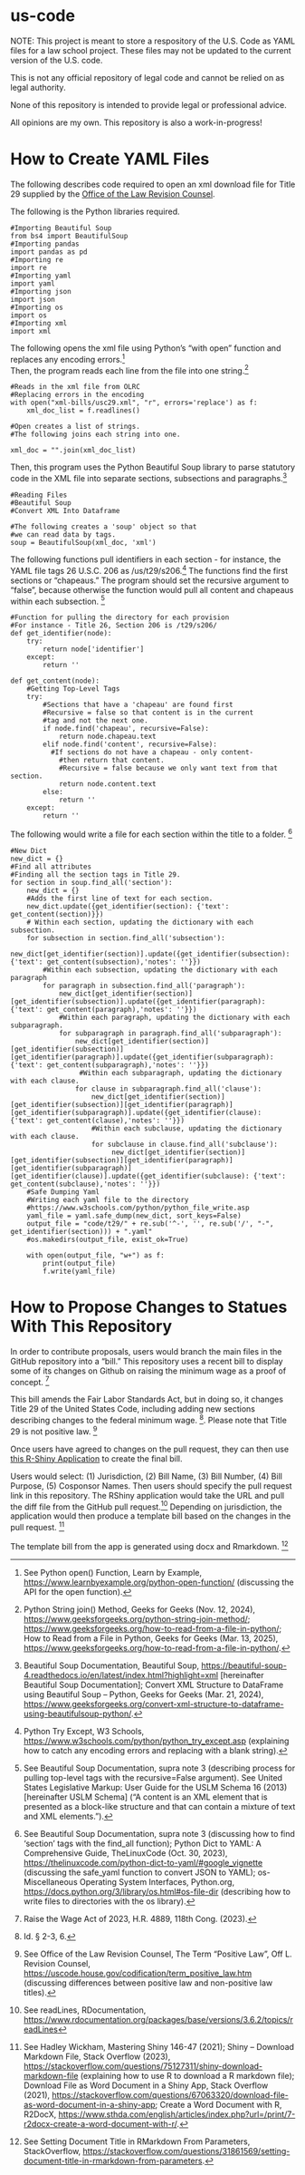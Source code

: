 # us-code

NOTE: This project is meant to store a respository of the U.S. Code as YAML files for a law school project. 
These files may not be updated to the current version of the U.S. code. 

This is not any official repository of legal code and cannot be relied on as legal authority. 

None of this repository is intended to provide legal or professional advice.

All opinions are my own. This repository is also a work-in-progress!

# How to Create YAML Files

The following describes code required to open an xml download file for 
Title 29 supplied by the [Office of the Law Revision Counsel](https://uscode.house.gov/). 

The following is the Python libraries required. 

```
#Importing Beautiful Soup
from bs4 import BeautifulSoup
#Importing pandas
import pandas as pd
#Importing re
import re
#Importing yaml
import yaml
#Importing json
import json
#Importing os
import os
#Importing xml
import xml

```

The following opens the xml file using Python’s “with open” function and replaces any encoding errors.[^1]  
Then, the program reads each line from the file into one string.[^2] 

```
#Reads in the xml file from OLRC
#Replacing errors in the encoding
with open("xml-bills/usc29.xml", "r", errors='replace') as f:
    xml_doc_list = f.readlines()
    
#Open creates a list of strings. 
#The following joins each string into one.

xml_doc = "".join(xml_doc_list)

```

[^1]: See Python open() Function, Learn by Example, https://www.learnbyexample.org/python-open-function/ (discussing the API for the open function).
[^2]: Python String join() Method, Geeks for Geeks (Nov. 12, 2024), https://www.geeksforgeeks.org/python-string-join-method/; https://www.geeksforgeeks.org/how-to-read-from-a-file-in-python/; How to Read from a File in Python, Geeks for Geeks (Mar. 13, 2025), https://www.geeksforgeeks.org/how-to-read-from-a-file-in-python/.

Then, this program uses the Python Beautiful Soup library to parse statutory code in the XML file into separate sections, subsections and paragraphs.[^3]

```
#Reading Files 
#Beautiful Soup 
#Convert XML Into Dataframe 

#The following creates a 'soup' object so that 
#we can read data by tags. 
soup = BeautifulSoup(xml_doc, 'xml')

```

[^3]: Beautiful Soup Documentation, Beautiful Soup, https://beautiful-soup-4.readthedocs.io/en/latest/index.html?highlight=xml [hereinafter Beautiful Soup Documentation]; Convert XML Structure to DataFrame using Beautiful Soup – Python, Geeks for Geeks (Mar. 21, 2024), https://www.geeksforgeeks.org/convert-xml-structure-to-dataframe-using-beautifulsoup-python/.


The following functions pull identifiers in each section - for instance, the YAML file tags 26 U.S.C. 206 as /us/t29/s206.[^4] 
The functions find the first sections or “chapeaus.” 
The program should set the recursive argument to “false”, because otherwise the function would pull all content and chapeaus within each subsection. [^5] 

```
#Function for pulling the directory for each provision
#For instance - Title 26, Section 206 is /t29/s206/
def get_identifier(node):
    try:
        return node['identifier']
    except:
        return '' 
    
def get_content(node):
    #Getting Top-Level Tags 
    try:
        #Sections that have a 'chapeau' are found first
        #Recursive = false so that content is in the current
        #tag and not the next one. 
        if node.find('chapeau', recursive=False):
            return node.chapeau.text
        elif node.find('content', recursive=False):
          #If sections do not have a chapeau - only content-
            #then return that content. 
            #Recursive = false because we only want text from that section. 
            return node.content.text
        else:
            return ''
    except:
        return '' 

```

[^4]: Python Try Except, W3 Schools, https://www.w3schools.com/python/python_try_except.asp (explaining how to catch any encoding errors and replacing with a blank string).
[^5]: See Beautiful Soup Documentation, supra note 3 (describing process for pulling top-level tags with the recursive=False argument). See United States Legislative Markup: User Guide for the USLM Schema 16 (2013) [hereinafter USLM Schema] (“A content is an XML element that is presented as a block-like structure and that can contain a mixture of text and XML elements.”). 


The following would write a file for each section within the title to a folder. [^6]

[^6]: See Beautiful Soup Documentation, supra note 3 (discussing how to find ‘section’ tags with the find_all function); Python Dict to YAML: A Comprehensive Guide, TheLinuxCode (Oct. 30, 2023), https://thelinuxcode.com/python-dict-to-yaml/#google_vignette (discussing the safe_yaml function to convert JSON to YAML); os- Miscellaneous Operating System Interfaces, Python.org, https://docs.python.org/3/library/os.html#os-file-dir (describing how to write files to directories with the os library).

```
#New Dict
new_dict = {}
#Find all attributes 
#Finding all the section tags in Title 29. 
for section in soup.find_all('section'):
    new_dict = {}
    #Adds the first line of text for each section.
    new_dict.update({get_identifier(section): {'text': get_content(section)}})
    # Within each section, updating the dictionary with each subsection.
    for subsection in section.find_all('subsection'):
        new_dict[get_identifier(section)].update({get_identifier(subsection): {'text': get_content(subsection),'notes': ''}})
        #Within each subsection, updating the dictionary with each paragraph
        for paragraph in subsection.find_all('paragraph'):
            new_dict[get_identifier(section)][get_identifier(subsection)].update({get_identifier(paragraph): {'text': get_content(paragraph),'notes': ''}})
            #Within each paragraph, updating the dictionary with each subparagraph.
            for subparagraph in paragraph.find_all('subparagraph'):
                new_dict[get_identifier(section)][get_identifier(subsection)][get_identifier(paragraph)].update({get_identifier(subparagraph): {'text': get_content(subparagraph),'notes': ''}})
                 #Within each subparagraph, updating the dictionary with each clause.
                for clause in subparagraph.find_all('clause'):
                    new_dict[get_identifier(section)][get_identifier(subsection)][get_identifier(paragraph)][get_identifier(subparagraph)].update({get_identifier(clause): {'text': get_content(clause),'notes': ''}})
                    #Within each subclause, updating the dictionary with each clause.
                    for subclause in clause.find_all('subclause'):
                         new_dict[get_identifier(section)][get_identifier(subsection)][get_identifier(paragraph)][get_identifier(subparagraph)][get_identifier(clause)].update({get_identifier(subclause): {'text': get_content(subclause),'notes': ''}})
    #Safe Dumping Yaml 
    #Writing each yaml file to the directory
    #https://www.w3schools.com/python/python_file_write.asp
    yaml_file = yaml.safe_dump(new_dict, sort_keys=False)
    output_file = "code/t29/" + re.sub('^-', '', re.sub('/', "-", get_identifier(section))) + ".yaml"
    #os.makedirs(output_file, exist_ok=True)

    with open(output_file, "w+") as f:
        print(output_file)
        f.write(yaml_file) 

```

# How to Propose Changes to Statues With This Repository

In order to contribute proposals, users would branch the main files in the GitHub repository into a “bill.” This repository uses a recent bill to display some of its changes on Github on raising the minimum wage as a proof of concept. [^7]

This bill amends the Fair Labor Standards Act, but in doing so, it changes Title 29 of the United States Code, including adding
new sections describing changes to the federal minimum wage. [^8]. Please note that Title 29 is not positive law. [^9]

[^7]: Raise the Wage Act of 2023, H.R. 4889, 118th Cong. (2023).  
[^8]: Id. § 2-3, 6. 
[^9]: See Office of the Law Revision Counsel, The Term “Positive Law”, Off L. Revision Counsel, https://uscode.house.gov/codification/term_positive_law.htm (discussing differences between positive law and non-positive law titles). 

Once users have agreed to changes on the pull request, they can then use [this R-Shiny Application](https://mnfurey25.shinyapps.io/everybodycanlegislate/) to create the final bill. 

Users would select: (1) Jurisdiction, (2) Bill Name, (3) Bill Number, (4) Bill Purpose, (5) Cosponsor Names. Then users should specify the pull request link in this repository. The RShiny application would take the URL and pull the diff file from the GitHub pull request.[^10] Depending on jurisdiction, the application would then produce a template bill based on the changes in the pull request. [^11]

The template bill from the app is generated using docx and Rmarkdown. [^12]

[^10]: See readLines, RDocumentation,  https://www.rdocumentation.org/packages/base/versions/3.6.2/topics/readLines
[^11]: See Hadley Wickham, Mastering Shiny 146-47 (2021); Shiny – Download Markdown File, Stack Overflow (2023), https://stackoverflow.com/questions/75127311/shiny-download-markdown-file (explaining how to use R to download a R markdown file); Download File as Word Document in a Shiny App, Stack Overflow (2021), https://stackoverflow.com/questions/67063320/download-file-as-word-document-in-a-shiny-app; Create a Word Document with R, R2DocX, https://www.sthda.com/english/articles/index.php?url=/print/7-r2docx-create-a-word-document-with-r/.
[^12]: See Setting Document Title in RMarkdown From Parameters, StackOverflow, https://stackoverflow.com/questions/31861569/setting-document-title-in-rmarkdown-from-parameters. 
